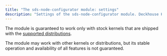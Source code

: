 ```yaml
---
title: "The sds-node-configurator module: settings"
description: "Settings of the sds-node-configurator module. Deckhouse Kubernetes Platform."
---
```


The module is guaranteed to work only with stock kernels that are shipped with the [supported distributions](https://deckhouse.io/documentation/v1/supported_versions.html#linux).

The module may work with other kernels or distributions, but its stable operation and availability of all features is not guaranteed.

<!-- SCHEMA -->
